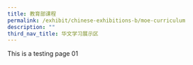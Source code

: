 ```yaml
---
title: 教育部课程
permalink: /exhibit/chinese-exhibitions-b/moe-curriculum
description: ""
third_nav_title: 华文学习展示区
---
```





<p>This is a testing page 01</p>